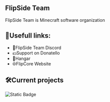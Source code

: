 ## FlipSide Team

FlipSide Team is Minecraft software organization

## 🔗Usefull links:
- 💬FlipSide Team Discord
- 💵Support on Donatello
- 📃Hangar
- 🌐FlipCore Website

## 🛠️Current projects
![Static Badge](https://img.shields.io/badge/FlipSide%20MC%20Website-4B6C59?style=flat&logo=html5&logoColor=%23E34F26&label=HTML5&labelColor=black&cacheSeconds=https%3A%2F%2Fgithub.com%2FFlipSide-Team%2Fwebsite-mc&link=https%3A%2F%2Fgithub.com%2FFlipSide-Team%2Fwebsite-mc)
